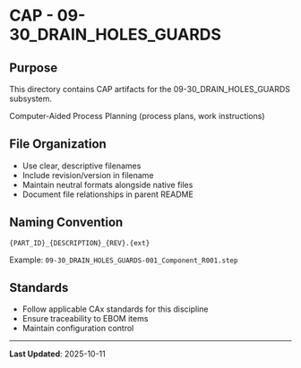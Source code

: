 # CAP - 09-30_DRAIN_HOLES_GUARDS

## Purpose

This directory contains CAP artifacts for the 09-30_DRAIN_HOLES_GUARDS subsystem.

Computer-Aided Process Planning (process plans, work instructions)

## File Organization

- Use clear, descriptive filenames
- Include revision/version in filename
- Maintain neutral formats alongside native files
- Document file relationships in parent README

## Naming Convention

```
{PART_ID}_{DESCRIPTION}_{REV}.{ext}
```

Example: `09-30_DRAIN_HOLES_GUARDS-001_Component_R001.step`

## Standards

- Follow applicable CAx standards for this discipline
- Ensure traceability to EBOM items
- Maintain configuration control

---

**Last Updated**: 2025-10-11

